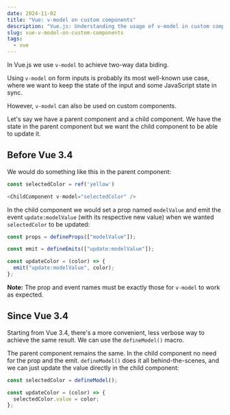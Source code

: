 ```yaml
---
date: 2024-11-02
title: "Vue: v-model on custom components"
description: "Vue.js: Understanding the usage of v-model in custom components"
slug: vue-v-model-on-custom-components
tags:
  - vue
---
```


In Vue.js we use `v-model` to achieve two-way data biding.

Using `v-model` on form inputs is probably its most well-known use case, where
we want to keep the state of the input and some JavaScript state in sync.

However, `v-model` can also be used on custom components.

Let's say we have a parent component and a child component. We have the state in
the parent component but we want the child component to be able to update it.

## Before Vue 3.4

We would do something like this in the parent component:

```js
const selectedColor = ref('yellow')

<ChildComponent v-model="selectedColor" />
```

In the child component we would set a prop named `modelValue` and emit the event
`update:modelValue` (with its respective new value) when we wanted
`selectedColor` to be updated:

```js
const props = defineProps(["modelValue"]);

const emit = defineEmits(["update:modelValue"]);

const updateColor = (color) => {
  emit("update:modelValue", color);
};
```

**Note:** The prop and event names must be exactly those for `v-model` to work
as expected.

## Since Vue 3.4

Starting from Vue 3.4, there's a more convenient, less verbose way to achieve
the same result. We can use the `defineModel()` macro.

The parent component remains the same. In the child component no need for the
prop and the emit. `defineModel()` does it all behind-the-scenes, and we can
just update the value directly in the child component:

```js
const selectedColor = defineModel();

const updateColor = (color) => {
  selectedColor.value = color;
};
```
